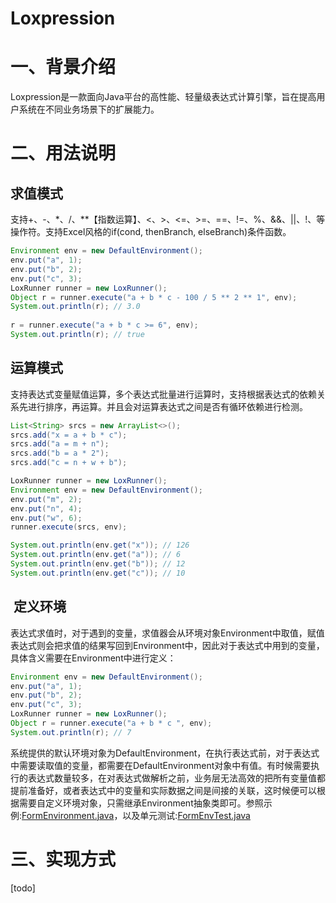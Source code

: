 # Loxpression
# 一、背景介绍
Loxpression是一款面向Java平台的高性能、轻量级表达式计算引擎，旨在提高用户系统在不同业务场景下的扩展能力。
# 二、用法说明
## 求值模式
支持+、-、*、/、**【指数运算】、<、>、<=、>=、==、!=、%、&&、||、!、等操作符。支持Excel风格的if(cond, thenBranch, elseBranch)条件函数。
```java
Environment env = new DefaultEnvironment();  
env.put("a", 1);
env.put("b", 2);
env.put("c", 3);
LoxRunner runner = new LoxRunner();
Object r = runner.execute("a + b * c - 100 / 5 ** 2 ** 1", env);
System.out.println(r); // 3.0
		
r = runner.execute("a + b * c >= 6", env);
System.out.println(r); // true
```
## 运算模式
支持表达式变量赋值运算，多个表达式批量进行运算时，支持根据表达式的依赖关系先进行排序，再运算。并且会对运算表达式之间是否有循环依赖进行检测。
```java
List<String> srcs = new ArrayList<>();
srcs.add("x = a + b * c");
srcs.add("a = m + n");
srcs.add("b = a * 2");
srcs.add("c = n + w + b");

LoxRunner runner = new LoxRunner();
Environment env = new DefaultEnvironment();
env.put("m", 2);
env.put("n", 4);
env.put("w", 6);
runner.execute(srcs, env);

System.out.println(env.get("x")); // 126
System.out.println(env.get("a")); // 6
System.out.println(env.get("b")); // 12
System.out.println(env.get("c")); // 10
```
##  定义环境
表达式求值时，对于遇到的变量，求值器会从环境对象Environment中取值，赋值表达式则会把求值的结果写回到Environment中，因此对于表达式中用到的变量，具体含义需要在Environment中进行定义：
```java
Environment env = new DefaultEnvironment();  
env.put("a", 1);
env.put("b", 2);
env.put("c", 3);
LoxRunner runner = new LoxRunner();
Object r = runner.execute("a + b * c ", env);
System.out.println(r); // 7
```
系统提供的默认环境对象为DefaultEnvironment，在执行表达式前，对于表达式中需要读取值的变量，都需要在DefaultEnvironment对象中有值。有时候需要执行的表达式数量较多，在对表达式做解析之前，业务层无法高效的把所有变量值都提前准备好，或者表达式中的变量和实际数据之间是间接的关联，这时候便可以根据需要自定义环境对象，只需继承Environment抽象类即可。参照示例:[FormEnvironment.java](https://github.com/SimonFamily/Loxpression/blob/master/src/test/java/com/loxpression/env/form/FormEnvironment.java)，以及单元测试:[FormEnvTest.java](https://github.com/SimonFamily/Loxpression/blob/master/src/test/java/com/loxpression/env/form/FormEnvTest.java)
# 三、实现方式
[todo]


